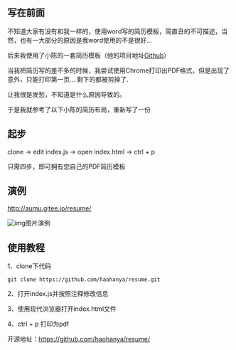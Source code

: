 
## 写在前面

不知道大家有没有和我一样的，使用word写的简历模板，简直丑的不可描述，当然，也有一大部分的原因是我word使用的不是很好...

后来我使用了小陈的一套简历模板（他的项目地址[Github](https://github.com/chenrrrrr/choi)）

当我把简历写的差不多的时候，我尝试使用Chrome打印出PDF格式，但是出现了意外，只能打印第一页... 剩下的都被剪掉了.

让我很是发愁，不知道是什么原因导致的。

于是我就参考了以下小陈的简历布局，重新写了一份

## 起步

clone -> edit index.js -> open index.html -> ctrl + p

只需四步，即可拥有您自己的PDF简历模板

## 演例

http://aumu.gitee.io/resume/

![img](https://i.loli.net/2020/09/09/Fulqc9X4Tt5yLWk.jpg)图片演例

## 使用教程

1、clone下代码

```
git clone https://github.com/haohanya/resume.git
```

2、打开index.js并按照注释修改信息

3、使用现代浏览器打开index.html文件

4、ctrl + p 打印为pdf

开源地址：https://github.com/haohanya/resume/
